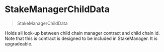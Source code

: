 # StakeManagerChildData



> StakeManagerChildData

Holds all look-up between child chain manager contract and child chain id. Note that this is contract is designed to be included in StakeManager. It is upgradeable.





